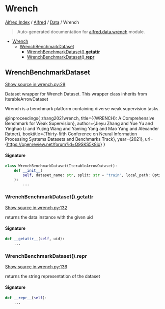 # Wrench

[Alfred Index](../../README.md#alfred-index) /
[Alfred](../index.md#alfred) /
[Data](./index.md#data) /
Wrench

> Auto-generated documentation for [alfred.data.wrench](../../../alfred/data/wrench.py) module.

- [Wrench](#wrench)
  - [WrenchBenchmarkDataset](#wrenchbenchmarkdataset)
    - [WrenchBenchmarkDataset().__getattr__](#wrenchbenchmarkdataset()__getattr__)
    - [WrenchBenchmarkDataset().__repr__](#wrenchbenchmarkdataset()__repr__)

## WrenchBenchmarkDataset

[Show source in wrench.py:28](../../../alfred/data/wrench.py#L28)

Dataset wrapper for Wrench Dataset.
This wrapper class inherits from IterableArrowDataset

Wrench is a benchmark platform containing diverse weak supervision tasks.

@inproceedings{
    zhang2021wrench,
    title={{WRENCH}: A Comprehensive Benchmark for Weak Supervision},
    author={Jieyu Zhang and Yue Yu and Yinghao Li and Yujing Wang and Yaming Yang and Mao Yang and Alexander Ratner},
    booktitle={Thirty-fifth Conference on Neural Information Processing Systems Datasets and Benchmarks Track},
    year={2021},
    url={https://openreview.net/forum?id=Q9SKS5k8io}
}

#### Signature

```python
class WrenchBenchmarkDataset(IterableArrowDataset):
    def __init__(
        self, dataset_name: str, split: str = "train", local_path: Optional[str] = None
    ):
        ...
```

### WrenchBenchmarkDataset().__getattr__

[Show source in wrench.py:132](../../../alfred/data/wrench.py#L132)

returns the data instance with the given uid

#### Signature

```python
def __getattr__(self, uid):
    ...
```

### WrenchBenchmarkDataset().__repr__

[Show source in wrench.py:136](../../../alfred/data/wrench.py#L136)

returns the string representation of the dataset

#### Signature

```python
def __repr__(self):
    ...
```


